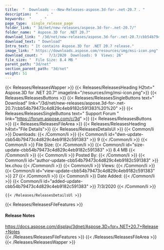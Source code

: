 ```yaml
---
title:  "  Downloads ---New-Releases-aspose.3d-for-.net-20.7 . " 
description:  "    . " 
keywords:  "    . " 
page_type:  single_release_page
folder_link: " 3d/net/new-releases/aspose.3d-for-.net-20.7/"
folder_name: " Aspose.3D for .NET 20.7"
download_link: " /3d/net/new-releases/aspose.3d-for-.net-20.7/cbb54b79473c4d829c4eb9182c591383"
download_text: " Download"
Intro_text: " It contains Aspose.3D for .NET 20.7 release."
image_link: " https://downloads.aspose.com/resources/img/msi-icon.png"
download_count: "   7/3/2020  Downloads: 9  Views: 26"
file_size: "  File Size: 8.4 MB "
parent_path: "3d/net"
section_parent_path: "3d/net"
weight: 51 
---
```


{{< Releases/ReleasesWapper >}}
  {{< Releases/ReleasesHeading H2txt=" Aspose.3D for .NET 20.7" imagelink="/resources/img/msi-icon.png">}}
  {{< Releases/ReleasesButtons >}}
    {{< Releases/ReleasesSingleButtons text=" Download" link="/3d/net/new-releases/aspose.3d-for-.net-20.7/cbb54b79473c4d829c4eb9182c591383%20%20" >}}
    {{< Releases/ReleasesSingleButtons text=" Support Forum " link="https://forum.aspose.com/c/3d" >}}
  {{< Releases/ReleasesButtons >}}
  {{< Releases/ReleasesFileArea >}}
    {{< Releases/ReleasesHeading h4txt="File Details">}}
    {{< Releases/ReleasesDetailsUl >}}
            {{< Common/li  >}} Downloads: {{< /Common/li >}} 
      {{< Common/li id="dwn-update-cbb54b79473c4d829c4eb9182c591383" >}} 9 {{< /Common/li >}} 
      {{< Common/li  >}} File Size: {{< /Common/li >}} 
      {{< Common/li id="size-update-cbb54b79473c4d829c4eb9182c591383" >}} 8.4 MB {{< /Common/li >}} 
      {{< Common/li  >}} Posted By: {{< /Common/li >}} 
      {{< Common/li id="author-update-cbb54b79473c4d829c4eb9182c591383" >}} lex.chou {{< /Common/li >}} 
      {{< Common/li  >}} Views: {{< /Common/li >}} 
      {{< Common/li id="view-update-cbb54b79473c4d829c4eb9182c591383" >}} 27 {{< /Common/li >}} 
      {{< Common/li  >}} Date Added: {{< /Common/li >}} 
      {{< Common/li id="added-update-cbb54b79473c4d829c4eb9182c591383" >}} 7/3/2020 {{< /Common/li >}} 

    {{< /Releases/ReleasesDetailsUl >}}

  {{< Releases/ReleasesFileFeatures >}}
      <h4>Release Notes</h4><div><a href="https://docs.aspose.com/display/3dnet/Aspose.3D+for+.NET+20.7+Release+Notes">https://docs.aspose.com/display/3dnet/Aspose.3D+for+.NET+20.7+Release+Notes</a></div>
  {{< /Releases/ReleasesFileFeatures >}}
 {{< /Releases/ReleasesFileArea >}}
{{< /Releases/ReleasesWapper >}}


